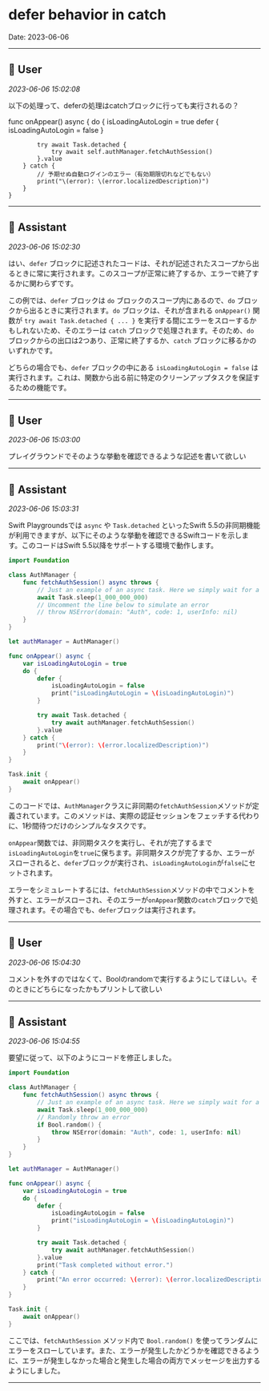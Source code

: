 # defer behavior in catch

Date: 2023-06-06

---

## 👤 User
*2023-06-06 15:02:08*

以下の処理って、deferの処理はcatchブロックに行っても実行されるの？

func onAppear() async {
        do {
            isLoadingAutoLogin = true
            defer {
                isLoadingAutoLogin = false
            }

            try await Task.detached {
                try await self.authManager.fetchAuthSession()
            }.value
        } catch {
            // 予期せぬ自動ログインのエラー（有効期限切れなどでもない）
            print("\(error): \(error.localizedDescription)")
        }
    }

---

## 🤖 Assistant
*2023-06-06 15:02:30*

はい、`defer` ブロックに記述されたコードは、それが記述されたスコープから出るときに常に実行されます。このスコープが正常に終了するか、エラーで終了するかに関わらずです。

この例では、`defer` ブロックは `do` ブロックのスコープ内にあるので、`do` ブロックから出るときに実行されます。`do` ブロックは、それが含まれる `onAppear()` 関数が `try await Task.detached { ... }` を実行する間にエラーをスローするかもしれないため、そのエラーは `catch` ブロックで処理されます。そのため、`do` ブロックからの出口は2つあり、正常に終了するか、`catch` ブロックに移るかのいずれかです。

どちらの場合でも、`defer` ブロックの中にある `isLoadingAutoLogin = false` は実行されます。これは、関数から出る前に特定のクリーンアップタスクを保証するための機能です。

---

## 👤 User
*2023-06-06 15:03:00*

プレイグラウンドでそのような挙動を確認できるような記述を書いて欲しい

---

## 🤖 Assistant
*2023-06-06 15:03:31*

Swift Playgroundsでは `async` や `Task.detached` といったSwift 5.5の非同期機能が利用できますが、以下にそのような挙動を確認できるSwiftコードを示します。このコードはSwift 5.5以降をサポートする環境で動作します。

```swift
import Foundation

class AuthManager {
    func fetchAuthSession() async throws {
        // Just an example of an async task. Here we simply wait for a second.
        await Task.sleep(1_000_000_000)
        // Uncomment the line below to simulate an error
        // throw NSError(domain: "Auth", code: 1, userInfo: nil)
    }
}

let authManager = AuthManager()

func onAppear() async {
    var isLoadingAutoLogin = true
    do {
        defer {
            isLoadingAutoLogin = false
            print("isLoadingAutoLogin = \(isLoadingAutoLogin)")
        }

        try await Task.detached {
            try await authManager.fetchAuthSession()
        }.value
    } catch {
        print("\(error): \(error.localizedDescription)")
    }
}

Task.init {
    await onAppear()
}
```

このコードでは、`AuthManager`クラスに非同期の`fetchAuthSession`メソッドが定義されています。このメソッドは、実際の認証セッションをフェッチする代わりに、1秒間待つだけのシンプルなタスクです。

`onAppear`関数では、非同期タスクを実行し、それが完了するまで`isLoadingAutoLogin`を`true`に保ちます。非同期タスクが完了するか、エラーがスローされると、`defer`ブロックが実行され、`isLoadingAutoLogin`が`false`にセットされます。

エラーをシミュレートするには、`fetchAuthSession`メソッドの中でコメントを外すと、エラーがスローされ、そのエラーが`onAppear`関数の`catch`ブロックで処理されます。その場合でも、`defer`ブロックは実行されます。

---

## 👤 User
*2023-06-06 15:04:30*

コメントを外すのではなくて、Boolのrandomで実行するようにしてほしい。そのときにどちらになったかもプリントして欲しい

---

## 🤖 Assistant
*2023-06-06 15:04:55*

要望に従って、以下のようにコードを修正しました。

```swift
import Foundation

class AuthManager {
    func fetchAuthSession() async throws {
        // Just an example of an async task. Here we simply wait for a second.
        await Task.sleep(1_000_000_000)
        // Randomly throw an error
        if Bool.random() {
            throw NSError(domain: "Auth", code: 1, userInfo: nil)
        }
    }
}

let authManager = AuthManager()

func onAppear() async {
    var isLoadingAutoLogin = true
    do {
        defer {
            isLoadingAutoLogin = false
            print("isLoadingAutoLogin = \(isLoadingAutoLogin)")
        }

        try await Task.detached {
            try await authManager.fetchAuthSession()
        }.value
        print("Task completed without error.")
    } catch {
        print("An error occurred: \(error): \(error.localizedDescription)")
    }
}

Task.init {
    await onAppear()
}
```

ここでは、`fetchAuthSession` メソッド内で `Bool.random()` を使ってランダムにエラーをスローしています。また、エラーが発生したかどうかを確認できるように、エラーが発生しなかった場合と発生した場合の両方でメッセージを出力するようにしました。

---
